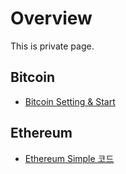 Overview
===================
This is private page.


## Bitcoin
* [Bitcoin Setting & Start](https://github.com/chuntaek/bitcoin-setting2start)


## Ethereum
* [Ethereum Simple 코드](https://github.com/chuntaek/ethereum-samples)
